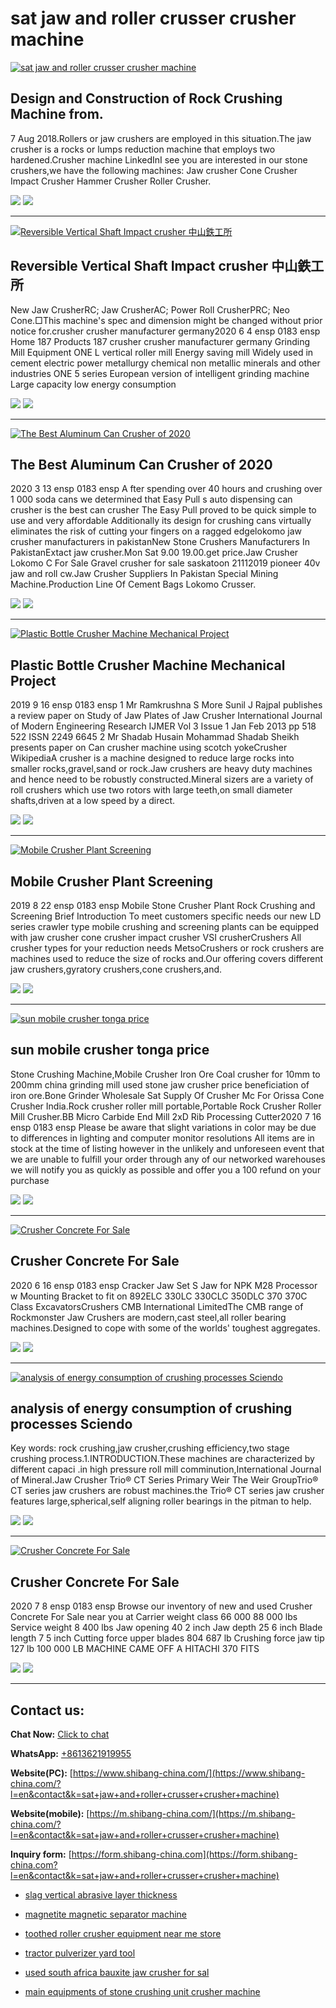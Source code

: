 # sat jaw and roller crusser crusher machine

<a href="https://swt.shibang-china.com/?l=en&img&k=sat+jaw+and+roller+crusser+crusher+machine" target="_blank">![sat jaw and roller crusser crusher machine](http://static.shibang-china.com/all-800x300/1385.jpg)</a>

## Design and Construction of Rock Crushing Machine from.
7 Aug 2018.Rollers or jaw crushers are employed in this situation.The jaw crusher is a rocks or lumps reduction machine that employs two hardened.Crusher machine LinkedInI see you are interested in our stone crushers,we have the following machines: Jaw crusher Cone Crusher Impact Crusher Hammer Crusher Roller Crusher.


<a href="https://whatsapp.shibangsoft.com/WhatsApp.php" target="_blank" title="WhatsApp">![](http://static.shibang-china.com/icon/whatsapp.png)</a> <a href="https://swt.shibang-china.com/?l=en&icon&k=sat+jaw+and+roller+crusser+crusher+machine" target="_blank">![](http://static.shibang-china.com/icon/chat-en.png)</a>

---

<a href="https://swt.shibang-china.com/?l=en&img&k=sat+jaw+and+roller+crusser+crusher+machine" target="_blank">![Reversible Vertical Shaft Impact crusher 中山鉄工所](http://static.shibang-china.com/all-800x300/378.jpg)</a>

## Reversible Vertical Shaft Impact crusher 中山鉄工所
New Jaw CrusherRC; Jaw CrusherAC; Power Roll CrusherPRC; Neo Cone.□This machine&#39;s spec and dimension might be changed without prior notice for.crusher crusher manufacturer germany2020 6 4 ensp 0183 ensp Home 187 Products 187 crusher crusher manufacturer germany Grinding Mill Equipment ONE L vertical roller mill Energy saving mill Widely used in cement electric power metallurgy chemical non metallic minerals and other industries ONE 5 series European version of intelligent grinding machine Large capacity low energy consumption


<a href="https://whatsapp.shibangsoft.com/WhatsApp.php" target="_blank" title="WhatsApp">![](http://static.shibang-china.com/icon/whatsapp.png)</a> <a href="https://swt.shibang-china.com/?l=en&icon&k=sat+jaw+and+roller+crusser+crusher+machine" target="_blank">![](http://static.shibang-china.com/icon/chat-en.png)</a>

---

<a href="https://swt.shibang-china.com/?l=en&img&k=sat+jaw+and+roller+crusser+crusher+machine" target="_blank">![The Best Aluminum Can Crusher of 2020](http://static.shibang-china.com/all-800x300/578.jpg)</a>

## The Best Aluminum Can Crusher of 2020
2020 3 13 ensp 0183 ensp A fter spending over 40 hours and crushing over 1 000 soda cans we determined that Easy Pull s auto dispensing can crusher is the best can crusher The Easy Pull proved to be quick simple to use and very affordable Additionally its design for crushing cans virtually eliminates the risk of cutting your fingers on a ragged edgelokomo jaw crusher manufacturers in pakistanNew Stone Crushers Manufacturers In PakistanExtact jaw crusher.Mon Sat 9.00 19.00.get price.Jaw Crusher Lokomo C For Sale Gravel crusher for sale saskatoon 21112019 pioneer 40v jaw and roll cw.Jaw Crusher Suppliers In Pakistan Special Mining Machine.Production Line Of Cement Bags Lokomo Crusser.


<a href="https://whatsapp.shibangsoft.com/WhatsApp.php" target="_blank" title="WhatsApp">![](http://static.shibang-china.com/icon/whatsapp.png)</a> <a href="https://swt.shibang-china.com/?l=en&icon&k=sat+jaw+and+roller+crusser+crusher+machine" target="_blank">![](http://static.shibang-china.com/icon/chat-en.png)</a>

---

<a href="https://swt.shibang-china.com/?l=en&img&k=sat+jaw+and+roller+crusser+crusher+machine" target="_blank">![Plastic Bottle Crusher Machine Mechanical Project](http://static.shibang-china.com/all-800x300/659.jpg)</a>

## Plastic Bottle Crusher Machine Mechanical Project
2019 9 16 ensp 0183 ensp 1 Mr Ramkrushna S More Sunil J Rajpal publishes a review paper on Study of Jaw Plates of Jaw Crusher International Journal of Modern Engineering Research IJMER Vol 3 Issue 1 Jan Feb 2013 pp 518 522 ISSN 2249 6645 2 Mr Shadab Husain Mohammad Shadab Sheikh presents paper on Can crusher machine using scotch yokeCrusher WikipediaA crusher is a machine designed to reduce large rocks into smaller rocks,gravel,sand or rock.Jaw crushers are heavy duty machines and hence need to be robustly constructed.Mineral sizers are a variety of roll crushers which use two rotors with large teeth,on small diameter shafts,driven at a low speed by a direct.


<a href="https://whatsapp.shibangsoft.com/WhatsApp.php" target="_blank" title="WhatsApp">![](http://static.shibang-china.com/icon/whatsapp.png)</a> <a href="https://swt.shibang-china.com/?l=en&icon&k=sat+jaw+and+roller+crusser+crusher+machine" target="_blank">![](http://static.shibang-china.com/icon/chat-en.png)</a>

---

<a href="https://swt.shibang-china.com/?l=en&img&k=sat+jaw+and+roller+crusser+crusher+machine" target="_blank">![Mobile Crusher Plant Screening](http://static.shibang-china.com/all-800x300/695.jpg)</a>

## Mobile Crusher Plant Screening
2019 8 22 ensp 0183 ensp Mobile Stone Crusher Plant Rock Crushing and Screening Brief Introduction To meet customers specific needs our new LD series crawler type mobile crushing and screening plants can be equipped with jaw crusher cone crusher impact crusher VSI crusherCrushers All crusher types for your reduction needs MetsoCrushers or rock crushers are machines used to reduce the size of rocks and.Our offering covers different jaw crushers,gyratory crushers,cone crushers,and.


<a href="https://whatsapp.shibangsoft.com/WhatsApp.php" target="_blank" title="WhatsApp">![](http://static.shibang-china.com/icon/whatsapp.png)</a> <a href="https://swt.shibang-china.com/?l=en&icon&k=sat+jaw+and+roller+crusser+crusher+machine" target="_blank">![](http://static.shibang-china.com/icon/chat-en.png)</a>

---

<a href="https://swt.shibang-china.com/?l=en&img&k=sat+jaw+and+roller+crusser+crusher+machine" target="_blank">![sun mobile crusher tonga price](http://static.shibang-china.com/all-800x300/676.jpg)</a>

## sun mobile crusher tonga price
Stone Crushing Machine,Mobile Crusher Iron Ore Coal crusher for 10mm to 200mm china grinding mill used stone jaw crusher price beneficiation of iron ore.Bone Grinder Wholesale Sat Supply Of Crusher Mc For Orissa Cone Crusher India.Rock crusher roller mill portable,Portable Rock Crusher Roller Mill Crusher.BB Micro Carbide End Mill 2xD Rib Processing Cutter2020 7 16 ensp 0183 ensp Please be aware that slight variations in color may be due to differences in lighting and computer monitor resolutions All items are in stock at the time of listing however in the unlikely and unforeseen event that we are unable to fulfill your order through any of our networked warehouses we will notify you as quickly as possible and offer you a 100 refund on your purchase


<a href="https://whatsapp.shibangsoft.com/WhatsApp.php" target="_blank" title="WhatsApp">![](http://static.shibang-china.com/icon/whatsapp.png)</a> <a href="https://swt.shibang-china.com/?l=en&icon&k=sat+jaw+and+roller+crusser+crusher+machine" target="_blank">![](http://static.shibang-china.com/icon/chat-en.png)</a>

---

<a href="https://swt.shibang-china.com/?l=en&img&k=sat+jaw+and+roller+crusser+crusher+machine" target="_blank">![Crusher Concrete For Sale](http://static.shibang-china.com/all-800x300/877.jpg)</a>

## Crusher Concrete For Sale
2020 6 16 ensp 0183 ensp Cracker Jaw Set S Jaw for NPK M28 Processor w Mounting Bracket to fit on 892ELC 330LC 330CLC 350DLC 370 370C Class ExcavatorsCrushers CMB International LimitedThe CMB range of Rockmonster Jaw Crushers are modern,cast steel,all roller bearing machines.Designed to cope with some of the worlds&#39; toughest aggregates.


<a href="https://whatsapp.shibangsoft.com/WhatsApp.php" target="_blank" title="WhatsApp">![](http://static.shibang-china.com/icon/whatsapp.png)</a> <a href="https://swt.shibang-china.com/?l=en&icon&k=sat+jaw+and+roller+crusser+crusher+machine" target="_blank">![](http://static.shibang-china.com/icon/chat-en.png)</a>

---

<a href="https://swt.shibang-china.com/?l=en&img&k=sat+jaw+and+roller+crusser+crusher+machine" target="_blank">![analysis of energy consumption of crushing processes Sciendo](http://static.shibang-china.com/all-800x300/604.jpg)</a>

## analysis of energy consumption of crushing processes Sciendo
Key words: rock crushing,jaw crusher,crushing efficiency,two stage crushing process.1.INTRODUCTION.These machines are characterized by different capaci .in high pressure roll mill comminution,International Journal of Mineral.Jaw Crusher Trio® CT Series Primary Weir The Weir GroupTrio® CT series jaw crushers are robust machines.the Trio® CT series jaw crusher features large,spherical,self aligning roller bearings in the pitman to help.


<a href="https://whatsapp.shibangsoft.com/WhatsApp.php" target="_blank" title="WhatsApp">![](http://static.shibang-china.com/icon/whatsapp.png)</a> <a href="https://swt.shibang-china.com/?l=en&icon&k=sat+jaw+and+roller+crusser+crusher+machine" target="_blank">![](http://static.shibang-china.com/icon/chat-en.png)</a>

---

<a href="https://swt.shibang-china.com/?l=en&img&k=sat+jaw+and+roller+crusser+crusher+machine" target="_blank">![Crusher Concrete For Sale](http://static.shibang-china.com/all-800x300/187.jpg)</a>

## Crusher Concrete For Sale
2020 7 8 ensp 0183 ensp Browse our inventory of new and used Crusher Concrete For Sale near you at Carrier weight class 66 000 88 000 lbs Service weight 8 400 lbs Jaw opening 40 2 inch Jaw depth 25 6 inch Blade length 7 5 inch Cutting force upper blades 804 687 lb Crushing force jaw tip 127 lb 100 000 LB MACHINE CAME OFF A HITACHI 370 FITS

<a href="https://whatsapp.shibangsoft.com/WhatsApp.php" target="_blank" title="WhatsApp">![](http://static.shibang-china.com/icon/whatsapp.png)</a> <a href="https://swt.shibang-china.com/?l=en&icon&k=sat+jaw+and+roller+crusser+crusher+machine" target="_blank">![](http://static.shibang-china.com/icon/chat-en.png)</a>

---
## Contact us:

**Chat Now:** [Click to chat](https://swt.shibang-china.com?l=en&contact&k=sat+jaw+and+roller+crusser+crusher+machine)

**WhatsApp:**  [+8613621919955](https://whatsapp.shibangsoft.com/WhatsApp.php)

**Website(PC):** [https://www.shibang-china.com/](https://www.shibang-china.com/?l=en&contact&k=sat+jaw+and+roller+crusser+crusher+machine)

**Website(mobile):** [https://m.shibang-china.com/](https://m.shibang-china.com/?l=en&contact&k=sat+jaw+and+roller+crusser+crusher+machine)

**Inquiry form:** [https://form.shibang-china.com](https://form.shibang-china.com?l=en&contact&k=sat+jaw+and+roller+crusser+crusher+machine)

* [slag vertical abrasive layer thickness](../161/slag%20vertical%20abrasive%20layer%20thickness.md)

* [magnetite magnetic separator machine](../164/magnetite%20magnetic%20separator%20machine.md)

* [toothed roller crusher equipment near me store](../170/toothed%20roller%20crusher%20equipment%20near%20me%20store.md)

* [tractor pulverizer yard tool](../163/tractor%20pulverizer%20yard%20tool.md)

* [used south africa bauxite jaw crusher for sal](../161/used%20south%20africa%20bauxite%20jaw%20crusher%20for%20sal.md)

* [main equipments of stone crushing unit crusher machine](../169/main%20equipments%20of%20stone%20crushing%20unit%20crusher%20machine.md)